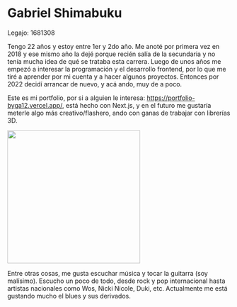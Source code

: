 # Gabriel Shimabuku

Legajo: 1681308

Tengo 22 años y estoy entre 1er y 2do año. Me anoté por primera vez en 2018 y ese mismo año la dejé porque recién salía de la secundaria y no tenía mucha idea de qué se trataba esta carrera. Luego de unos años me empezó a interesar la programación y el desarrollo frontend, por lo que me tiré a aprender por mi cuenta y a hacer algunos proyectos. Entonces por 2022 decidí arrancar de nuevo, y acá ando, muy de a poco.

Este es mi portfolio, por si a alguien le interesa: https://portfolio-byga12.vercel.app/, está hecho con Next.js, y en el futuro me gustaría meterle algo más creativo/flashero, ando con ganas de trabajar con librerías 3D. 

<img src="https://user-images.githubusercontent.com/39249478/230411485-fbaa7096-9316-466f-8472-7df472d3088e.jpg" alt="" width="300">

Entre otras cosas, me gusta escuchar música y tocar la guitarra (soy malísimo). Escucho un poco de todo, desde rock y pop internacional hasta artistas nacionales como Wos, Nicki Nicole, Duki, etc. Actualmente me está gustando mucho el blues y sus derivados.
